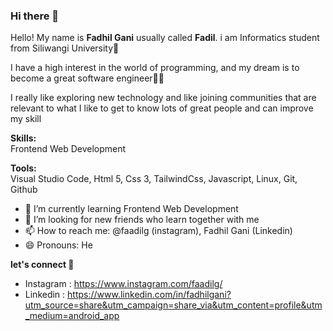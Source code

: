### Hi there 👋

Hello! My name is **Fadhil Gani** usually called **Fadil**. i am Informatics student from Siliwangi University🏫

I have a high interest in the world of programming, and my dream is to become a great software engineer👨‍💻

I really like exploring new technology and like joining communities that are relevant to what I like to get to know lots of great people and can improve my skill

**Skills:** </br>
Frontend Web Development

**Tools:** </br>
Visual Studio Code, Html 5, Css 3, TailwindCss, Javascript, Linux, Git, Github

- 🌱 I’m currently learning Frontend Web Development
- 🤔 I’m looking for new friends who learn together with me
- 📫 How to reach me: @faadilg (instagram), Fadhil Gani (Linkedin)
- 😄 Pronouns: He
<!-- ⚡ Fun fact: ...-->

**let's connect 🚀**
- Instagram : https://www.instagram.com/faadilg/
- Linkedin : https://www.linkedin.com/in/fadhilgani?utm_source=share&utm_campaign=share_via&utm_content=profile&utm_medium=android_app

<!--
**kudill/kudill** is a ✨ _special_ ✨ repository because its `README.md` (this file) appears on your GitHub profile.

Here are some ideas to get you started:

- 🔭 I’m currently working on ...
- 🌱 I’m currently learning ...
- 👯 I’m looking to collaborate on ...
- 🤔 I’m looking for help with ...
- 💬 Ask me about ...
- 📫 How to reach me: ...
- 😄 Pronouns: ...
- ⚡ Fun fact: ...
-->
